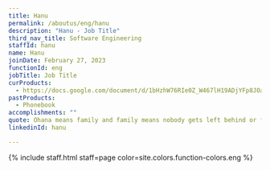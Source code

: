 ```yaml
---
title: Hanu
permalink: /aboutus/eng/hanu
description: "Hanu - Job Title"
third_nav_title: Software Engineering
staffId: hanu
name: Hanu
joinDate: February 27, 2023
functionId: eng
jobTitle: Job Title
curProducts:
  - https://docs.google.com/document/d/1bHzhW76RIe0Z_W467lH19ADjYFp8JOasfG7Lg17yomg/edit
pastProducts:
  - Phonebook
accomplishments: ""
quote: Ohana means family and family means nobody gets left behind or forgotten.
linkedinId: hanu

---
```


{% include staff.html staff=page color=site.colors.function-colors.eng %}
